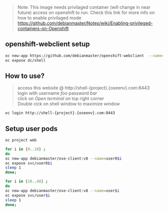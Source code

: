 >  Note:   This image needs privilaged container (will change in near future)  access on openshift to run.
Check this link for more info on how to enable privilaged mode https://github.com/debianmaster/Notes/wiki/Enabling-privileged-containers-on-Openshift



## openshift-webclient setup
```sh
oc new-app https://github.com/debianmaster/openshift-webclient  --name='shell'
oc expose dc/shell
```

## How to use?
> access this website @    http://shell-{project}.{oseenv}.com:8443   
> login with username    *foo*   password  *bar*  
> click on *Open terminal*  on top right corner  
> Double cick on shell window to maximize window  


```sh
oc login http://shell-{project}.{oseenv}.com:8443
```

## Setup user pods

```sh
oc project web

for i in {0..10} ; 
do 
oc new-app debianmaster/ose-client:v8 --name=user0$i
oc expose svc/user0$i
sleep 1
done;

for i in {10..40} ; 
do 
oc new-app debianmaster/ose-client:v8 --name=user$i
oc expose svc/user$i
sleep 1
done;
```





